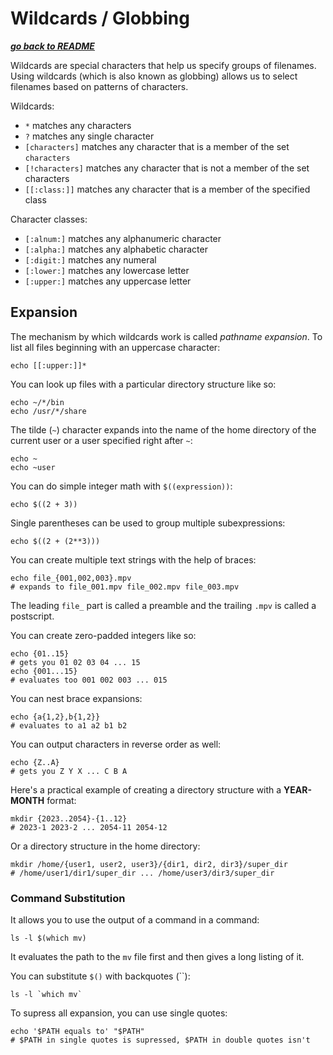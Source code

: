 # Wildcards / Globbing

[***go back to README***](/README.md)  

Wildcards are special characters that help us specify groups of filenames.
Using wildcards (which is also known as globbing) allows us to select filenames
based on patterns of characters.

Wildcards:

- `*` matches any characters
- `?` matches any single character
- `[characters]` matches any character that is a member of the set `characters`
- `[!characters]` matches any character that is not a member of the set
  characters
- `[[:class:]]` matches any character that is a member of the specified class

Character classes:

- `[:alnum:]` matches any alphanumeric character
- `[:alpha:]` matches any alphabetic character
- `[:digit:]` matches any numeral
- `[:lower:]` matches any lowercase letter
- `[:upper:]` matches any uppercase letter

## Expansion

The mechanism by which wildcards work is called *pathname expansion*. To list
all files beginning with an uppercase character:

    echo [[:upper:]]*

You can look up files with a particular directory structure like so:

    echo ~/*/bin
    echo /usr/*/share

The tilde (`~`) character expands into the name of the home directory of the
current user or a user specified right after `~`:

    echo ~
    echo ~user

You can do simple integer math with `$((expression))`:
    
    echo $((2 + 3))

Single parentheses can be used to group multiple subexpressions:

    echo $((2 + (2**3)))

You can create multiple text strings with the help of braces:

    echo file_{001,002,003}.mpv
    # expands to file_001.mpv file_002.mpv file_003.mpv

The leading `file_` part is called a preamble and the trailing `.mpv` is called
a postscript.

You can create zero-padded integers like so:

    echo {01..15}
    # gets you 01 02 03 04 ... 15
    echo {001...15}
    # evaluates too 001 002 003 ... 015

You can nest brace expansions:

    echo {a{1,2},b{1,2}}
    # evaluates to a1 a2 b1 b2

You can output characters in reverse order as well:

    echo {Z..A}
    # gets you Z Y X ... C B A

Here's a practical example of creating a directory structure with a
**YEAR-MONTH** format:

    mkdir {2023..2054}-{1..12}
    # 2023-1 2023-2 ... 2054-11 2054-12

Or a directory structure in the home directory:

    mkdir /home/{user1, user2, user3}/{dir1, dir2, dir3}/super_dir
    # /home/user1/dir1/super_dir ... /home/user3/dir3/super_dir

### Command Substitution

It allows you to use the output of a command in a command:

    ls -l $(which mv)

It evaluates the path to the `mv` file first and then gives a long listing of
it.

You can substitute `$()` with backquotes (\`\`):

    ls -l `which mv`

To supress all expansion, you can use single quotes:

    echo '$PATH equals to' "$PATH"
    # $PATH in single quotes is supressed, $PATH in double quotes isn't
